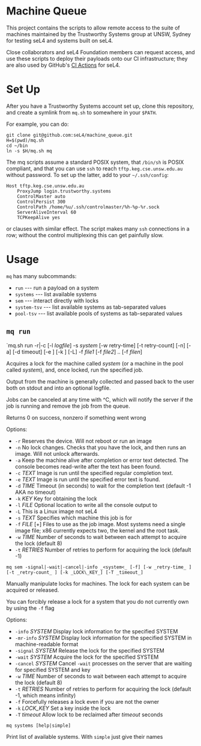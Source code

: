 <!--
     Copyright 2023 UNSW, Sydney

     SPDX-License-Identifier: GPL-2.0-only
-->

Machine Queue
===============

This project contains the scripts to allow remote access to the suite
of machines maintained by the Trustworthy Systems group at UNSW,
Sydney for testing seL4 and systems built on seL4.

Close collaborators and seL4 Foundation members can request access,
and use these scripts to deploy their payloads onto our CI
infrastructure; they are also used by GitHub's
[CI Actions](https://github.com/seL4/ci-actions) for seL4.


Set Up
========

After you have a Trustworthy Systems account set up, clone this
repository, and create a symlink from `mq.sh` to somewhere in your
`$PATH`.

For example, you can do:
  ```
  git clone git@github.com:seL4/machine_queue.git
  H=$(pwd)/mq.sh
  cd ~/bin
  ln -s $H/mq.sh mq
  ```

The mq scripts assume a standard POSIX system, that `/bin/sh` is
POSIX compliant, and that you can use `ssh` to reach
`tftp.keg.cse.unsw.edu.au` without password.  To set up the latter,
add to your `~/.ssh/config`:
 ```
 Host tftp.keg.cse.unsw.edu.au
     ProxyJump login.trustworthy.systems
	 ControlMaster auto
     ControlPersist 300
     ControlPath /home/%u/.ssh/controlmaster/%h-%p-%r.sock
     ServerAliveInterval 60
     TCPKeepAlive yes
 ```
or clauses with similar effect.  The script makes many `ssh`
connections in a row; without the control multiplexing this can get
painfully slow.


Usage
======

`mq` has many subcommands:
 * `run` --- run a payload on a system
 * `systems` --- list available systems
 * `sem` --- interact directly with locks
 * `system-tsv` --- list available systems as tab-separated values
 * `pool-tsv` --- list available pools of systems as tab-separated
   values
   
`mq run`
--------
`mq.sh run -r|-c _<string>_ [-l _logfile_] -s _system_ [-w retry-time] [-t retry-count] [-n] [-a] [-d timeout] [-e <string>] [-k <string>] [-L] -f _file1_ [-f _file2_] .. [-f _filen_]

   Acquires a lock for the machine called _system_ (or a machine in
   the pool called _system_), and, once locked, run the specified job.

   Output from the machine is generally collected and passed back to the
   user both on stdout and into an optional logfile.

   Jobs can be canceled at any time with ^C, which will notify the server
   if the job is running and remove the job from the queue.

   Returns 0 on success, nonzero if something went wrong

Options:

- `-r`          Reserves the device. Will not reboot or run an image
- `-n`          No lock changes. Checks that you have the lock, and then runs an image. Will not unlock afterwards.
- `-a`          Keep the machine alive after completion or error text
 detected. The console becomes read-write after the text has been found.
- `-c` _TEXT_     Image is run until the specified regular completion
 text.
- `-e` _TEXT_     Image is run until the specified error text is found.
- `-d` _TIME_     Timeout (in seconds) to wait for the completion text (default -1 AKA no timeout)
- `-k` _KEY_      Key for obtaining the lock
- `-l` _FILE_     Optional location to write all the console output to
- `-L`          This is a Linux image not seL4
- `-s` _TEXT_     Specifies which machine this job is for
- `-f` _FILE_ [+] Files to use as the job image.  Most systems need a
    single image file; x86 currently expects two, the kernel and the root task.
- `-w` _TIME_     Number of seconds to wait between each attempt to acquire the lock (default 8)
- `-t` _RETRIES_  Number of retries to perform for acquiring the lock (default -1)


`mq sem -signal|-wait|-cancel|-info _<system<_ [-f] [-w _retry-time_ ]
[-t _retry-count_ ] [-k _LOCK\_KEY_] [-T _timeout_]`

   Manually manipulate locks for machines. The lock for each system
   can be acquired or released.

   You can forcibly release a lock for a system that you do not
   currently own by using the `-f` flag

 Options:

- `-info` _SYSTEM_     Display lock information for the specified SYSTEM
- `-mr-info` _SYSTEM_  Display lock information for the specified SYSTEM in machine-readable format
- `-signal` _SYSTEM_   Release the lock for the specified SYSTEM
- `-wait` _SYSTEM_     Acquire the lock for the specified SYSTEM
- `-cancel` _SYSTEM_   Cancel `-wait` processes on the server that are waiting for specified SYSTEM and key
- `-w` _TIME_          Number of seconds to wait between each attempt to acquire the lock (default 8)
- `-t` _RETRIES_       Number of retries to perform for acquiring the
 lock (default -1, which means infinity)
- `-f`               Forcefully releases a lock even if you are not the owner
- `-k` _LOCK\_KEY_      Set a key inside the lock
- `-T` _timeout_       Allow lock to be reclaimed after _timeout_ seconds

`mq systems [help|simple]`

Print list of available systems.  With `simple` just give their names

